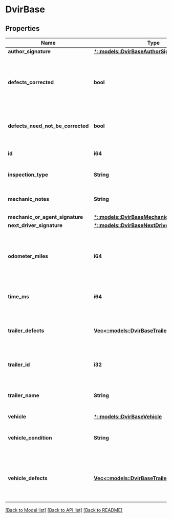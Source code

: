 # DvirBase

## Properties
Name | Type | Description | Notes
------------ | ------------- | ------------- | -------------
**author_signature** | [***::models::DvirBaseAuthorSignature**](DvirBase_authorSignature.md) |  | [optional] 
**defects_corrected** | **bool** | Signifies if the defects on the vehicle corrected after the DVIR is done. | [optional] 
**defects_need_not_be_corrected** | **bool** | Signifies if the defects on this vehicle can be ignored. | [optional] 
**id** | **i64** | The id of this DVIR record. | [optional] 
**inspection_type** | **String** | Inspection type of the DVIR. | [optional] 
**mechanic_notes** | **String** | The mechanics notes on the DVIR. | [optional] 
**mechanic_or_agent_signature** | [***::models::DvirBaseMechanicOrAgentSignature**](DvirBase_mechanicOrAgentSignature.md) |  | [optional] 
**next_driver_signature** | [***::models::DvirBaseNextDriverSignature**](DvirBase_nextDriverSignature.md) |  | [optional] 
**odometer_miles** | **i64** | The odometer reading in miles for the vehicle when the DVIR was done. | [optional] 
**time_ms** | **i64** | Timestamp of this DVIR in UNIX milliseconds. | [optional] 
**trailer_defects** | [**Vec<::models::DvirBaseTrailerDefects>**](DvirBase_trailerDefects.md) | Defects registered for the trailer which was part of the DVIR. | [optional] 
**trailer_id** | **i32** | The id of the trailer which was part of the DVIR. | [optional] 
**trailer_name** | **String** | The name of the trailer which was part of the DVIR. | [optional] 
**vehicle** | [***::models::DvirBaseVehicle**](DvirBase_vehicle.md) |  | [optional] 
**vehicle_condition** | **String** | The condition of vechile on which DVIR was done. | [optional] 
**vehicle_defects** | [**Vec<::models::DvirBaseTrailerDefects>**](DvirBase_trailerDefects.md) | Defects registered for the vehicle which was part of the DVIR. | [optional] 

[[Back to Model list]](../README.md#documentation-for-models) [[Back to API list]](../README.md#documentation-for-api-endpoints) [[Back to README]](../README.md)


